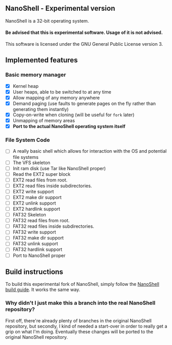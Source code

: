 ## NanoShell - Experimental version
NanoShell is a 32-bit operating system.

#### Be advised that this is experimental software. Usage of it is not advised.

This software is licensed under the GNU General Public License version 3.

## Implemented features

### Basic memory manager

- [x] Kernel heap
- [x] User heaps, able to be switched to at any time
- [x] Allow mapping of any memory anywhere 
- [x] Demand paging (use faults to generate pages on the fly rather than generating them instantly)
- [x] Copy-on-write when cloning (will be useful for `fork` later)
- [x] Unmapping of memory areas
- [x] **Port to the actual NanoShell operating system itself**

### File System Code
- [ ] A really basic shell which allows for interaction with the OS and potential file systems
- [ ] The VFS skeleton
- [ ] Init ram disk (use Tar like NanoShell proper)
- [ ] Read the EXT2 super block
- [ ] EXT2 read files from root.
- [ ] EXT2 read files inside subdirectories.
- [ ] EXT2 write support
- [ ] EXT2 make dir support
- [ ] EXT2 unlink support
- [ ] EXT2 hardlink support
- [ ] FAT32 Skeleton
- [ ] FAT32 read files from root.
- [ ] FAT32 read files inside subdirectories.
- [ ] FAT32 write support
- [ ] FAT32 make dir support
- [ ] FAT32 unlink support
- [ ] FAT32 hardlink support
- [ ] Port to NanoShell proper

## Build instructions

To build this experimental fork of NanoShell, simply follow the [NanoShell build guide](https://github.com/iProgramMC/NanoShellOS/blob/master/readme.md). It works the same way.

### Why didn't I just make this a branch into the real NanoShell repository?
First off, there're already plenty of branches in the original NanoShell repository, but secondly, I kind of needed a start-over in order to really get a
grip on what I'm doing. Eventually these changes will be ported to the original NanoShell repository.
